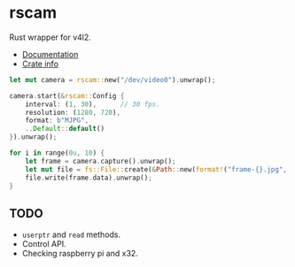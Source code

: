 rscam
=====

Rust wrapper for v4l2.

* [Documentation](http://loyd.github.io/rscam)
* [Crate info](https://crates.io/crates/rscam)

```rust
let mut camera = rscam::new("/dev/video0").unwrap();

camera.start(&rscam::Config {
    interval: (1, 30),      // 30 fps.
    resolution: (1280, 720),
    format: b"MJPG",
    ..Default::default()
}).unwrap();

for i in range(0u, 10) {
    let frame = camera.capture().unwrap();
    let mut file = fs::File::create(&Path::new(format!("frame-{}.jpg", i)));
    file.write(frame.data).unwrap();
}
```

TODO
----
* `userptr` and `read` methods.
* Control API.
* Checking raspberry pi and x32.
